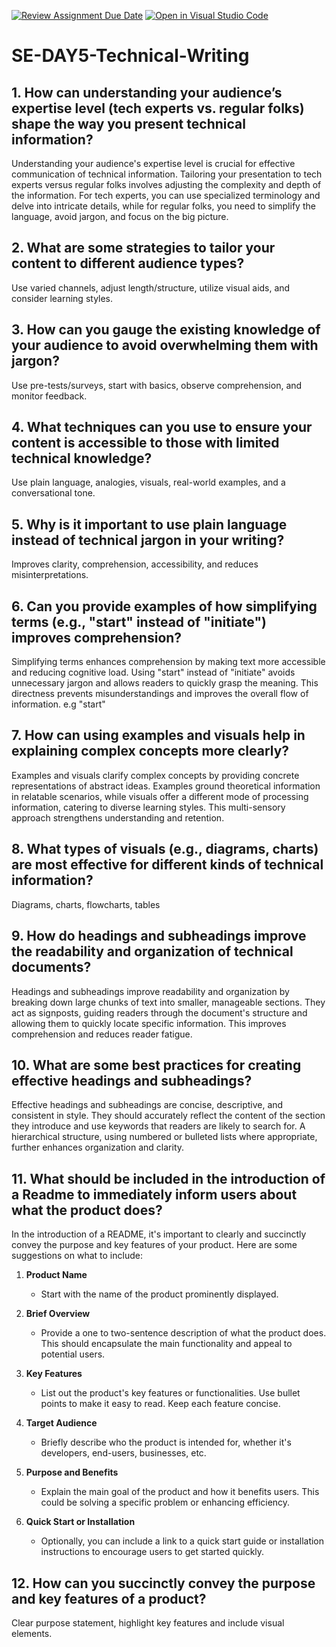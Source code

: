 [![Review Assignment Due Date](https://classroom.github.com/assets/deadline-readme-button-22041afd0340ce965d47ae6ef1cefeee28c7c493a6346c4f15d667ab976d596c.svg)](https://classroom.github.com/a/zsAR-pyY)
[![Open in Visual Studio Code](https://classroom.github.com/assets/open-in-vscode-2e0aaae1b6195c2367325f4f02e2d04e9abb55f0b24a779b69b11b9e10269abc.svg)](https://classroom.github.com/online_ide?assignment_repo_id=18656513&assignment_repo_type=AssignmentRepo)
# SE-DAY5-Technical-Writing
## 1. How can understanding your audience’s expertise level (tech experts vs. regular folks) shape the way you present technical information?
Understanding your audience's expertise level is crucial for effective communication of technical information. Tailoring your presentation to tech experts versus regular folks involves adjusting the complexity and depth of the information. For tech experts, 
you can use specialized terminology and delve into intricate details, while for regular folks, you need to simplify the language, avoid jargon, and focus on the big picture.
## 2. What are some strategies to tailor your content to different audience types?
Use varied channels, adjust length/structure, utilize visual aids, and consider learning styles.
## 3. How can you gauge the existing knowledge of your audience to avoid overwhelming them with jargon?
Use pre-tests/surveys, start with basics, observe comprehension, and monitor feedback.
## 4. What techniques can you use to ensure your content is accessible to those with limited technical knowledge?
Use plain language, analogies, visuals, real-world examples, and a conversational tone.
## 5. Why is it important to use plain language instead of technical jargon in your writing?
Improves clarity, comprehension, accessibility, and reduces misinterpretations.
## 6. Can you provide examples of how simplifying terms (e.g., "start" instead of "initiate") improves comprehension?
Simplifying terms enhances comprehension by making text more accessible and reducing cognitive load. Using "start" instead of "initiate" avoids unnecessary jargon and allows readers to quickly grasp the meaning. This directness prevents misunderstandings and 
improves the overall flow of information. e.g "start"
## 7. How can using examples and visuals help in explaining complex concepts more clearly?
Examples and visuals clarify complex concepts by providing concrete representations of abstract ideas. Examples ground theoretical information in relatable scenarios, while visuals offer a different mode of processing information, catering to diverse 
learning styles. This multi-sensory approach strengthens understanding and retention.
## 8. What types of visuals (e.g., diagrams, charts) are most effective for different kinds of technical information?
Diagrams, charts, flowcharts, tables
## 9. How do headings and subheadings improve the readability and organization of technical documents?
Headings and subheadings improve readability and organization by breaking down large chunks of text into smaller, manageable sections. They act as signposts, guiding readers through the document's structure and allowing them to quickly locate specific 
information. This improves comprehension and reduces reader fatigue.
## 10. What are some best practices for creating effective headings and subheadings?
Effective headings and subheadings are concise, descriptive, and consistent in style. They should accurately reflect the content of the section they introduce and use keywords that readers are likely to search for. A hierarchical structure, 
using numbered or bulleted lists where appropriate, further enhances organization and clarity.
## 11. What should be included in the introduction of a Readme to immediately inform users about what the product does?
In the introduction of a README, it's important to clearly and succinctly convey the purpose and key features of your product. Here are some suggestions on what to include:
1. **Product Name**
   - Start with the name of the product prominently displayed.

2. **Brief Overview**
   - Provide a one to two-sentence description of what the product does. This should encapsulate the main functionality and appeal to potential users.

3. **Key Features**
   - List out the product's key features or functionalities. Use bullet points to make it easy to read. Keep each feature concise.

4. **Target Audience**
   - Briefly describe who the product is intended for, whether it's developers, end-users, businesses, etc.

5. **Purpose and Benefits**
   - Explain the main goal of the product and how it benefits users. This could be solving a specific problem or enhancing efficiency.

6. **Quick Start or Installation**
   - Optionally, you can include a link to a quick start guide or installation instructions to encourage users to get started quickly.

## 12. How can you succinctly convey the purpose and key features of a product?
Clear purpose statement, highlight key features and include visual elements.

